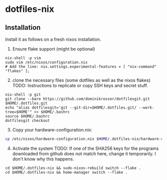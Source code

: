 # dotfiles-nix

## Installation
Install it as follows on a fresh nixos installation.

1. Ensure flake support (might be optional)
```
nix-shell -p vim
sudo vim /etc/nixos/configuration.nix
# Add the line: nix.settings.experimental-features = [ "nix-command" "flakes" ];
```

2. clone the necessary files (some dotfiles as well as the nixos flakes)
TODO: Instructions to replicate or copy SSH keys and secret stuff.
```
nix-shell -p git
git clone --bare https://github.com/dominikrosser/dotfilesgit.git $HOME/.dotfiles.git
echo "alias dotfilesgit='git --git-dir=$HOME/.dotfiles.git/ --work-tree=$HOME'" >> $HOME/.bashrc
source $HOME/.bashrc
dotfilesgit checkout
```

3. Copy your hardware-configuration.nix:
``` sh
cp /etc/nixos/hardware-configuration.nix $HOME/.dotfiles-nix/hardware-configuration.nix
```

4. Activate the system
TODO: If one of the SHA256 keys for the programs downloaded from github does not match here, change it temporarily. I don't know why this happens.
```
cd $HOME/.dotfiles-nix && sudo-nixos-rebuild switch --flake .
cd $HOME/.dotfiles-nix && home-manager switch --flake .
```
